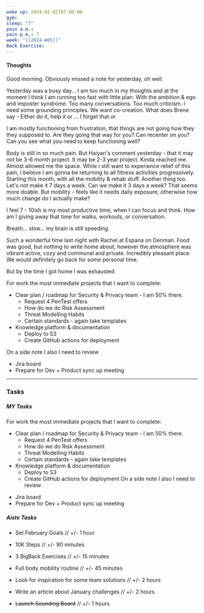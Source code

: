 ```yaml
---
wake up: 2024-02-02T07:00:00
gym: 
sleep: "7"
pain a.m.: 
pain p.m.: 7
week: "[[2024-W05]]"
Back Exercise:
---
```

#### Thoughts

Good morning. 
Obviously missed a note for yesterday, oh well. 

Yesterday was a busy day... I am too much in my thoughts and at the moment I think I am running too fast with little plan. With the ambition & ego and imposter syndrome.
Too many conversations. Too much criticism. I need some grounding principles. We want co-creation. 
What does Brene say - Either do it, help it or ... I forget that *or*

I am mostly functioning from frustration, that things are not going how they they supposed to. 
Are they going that way for you? 
Can recenter on you? Can you see what you need to keep functioning well? 

Body is still in so much pain. But Haiyan's comment yesterday - that it may not be 3-6 month project. It may be 2-3 year project. Kinda reached me. Almost allowed me the space. 
While i still want to experience relief of this pain, I believe I am gonna be returning to all fitness activities progressively. Starting this month, with all the mobility & rehab stuff. 
Another thing too. Let's not make it 7 days a week. Can we make it 3 days a week? That seems more doable. But mobility - feels like it needs daily exposure, otherwise how much change do I actually make?

I feel 7 - 10ish is my most productive time, when I can focus and think. How am I giving away that time for walks, workouts, or conversation. 

Breath... slow... my brain is still speeding. 

Such a wonderful time last night with Rachel at Espana on Denman. Food was good, but nothing to write home about, however the atmosphere was vibrant active, cozy and communal and private. Incredibly pleasant place. We would definitely go back for some personal time. 

But by the time I got home I was exhausted.

For work the most immediate projects that I want to complete:
- Clear plan / roadmap for Security & Privacy team - I am 50% there. 
	- Request 4 PenTest offers
	- How do we do Risk Assessment
	- Threat Modelling Habits
	- Certain standards - again take templates
- Knowledge platform & documentation
	- Deploy to S3
	- Create GitHub actions for deployment

On a side note I also I need to review 
* Jira board
* Prepare for Dev + Product sync up meeting

-----
### Tasks 

##### MY Tasks
For work the most immediate projects that I want to complete:
- Clear plan / roadmap for Security & Privacy team - I am 50% there. 
	- Request 4 PenTest offers
	- How do we do Risk Assessment
	- Threat Modelling Habits
	- Certain standards - again take templates
- Knowledge platform & documentation
	- Deploy to S3
	- Create GitHub actions for deployment
On a side note I also I need to review 
* Jira board
* Prepare for Dev + Product sync up meeting

##### Aiste Tasks
* Set February Goals // +/- 1 hour

* 10K Steps // +/- 90 minutes
* 3 BigBack Exercises // +/- 15 minutes
* Full body mobility routine // +/- 45 minutes

* Look for inspiration for some team solutions // +/- 2 hours
* Write an article about January challenges // +/- 2 hours
* ~~Launch Sounding Board~~ // +/- 1 hours